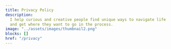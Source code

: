 ```yaml
---
title: Privacy Policy
description:
  I help curious and creative people find unique ways to navigate life
  and get where they want to go in the process.
image: "../assets/images/thumbnail2.png"
blocks: []
href: "/privacy"
---
```

